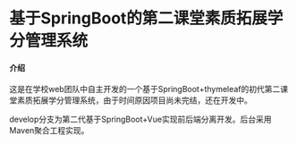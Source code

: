 # 基于SpringBoot的第二课堂素质拓展学分管理系统

#### 介绍
这是在学校web团队中自主开发的一个基于SpringBoot+thymeleaf的初代第二课堂素质拓展学分管理系统，由于时间原因项目尚未完结，还在开发中。

develop分支为第二代基于SpringBoot+Vue实现前后端分离开发。后台采用Maven聚合工程实现。

